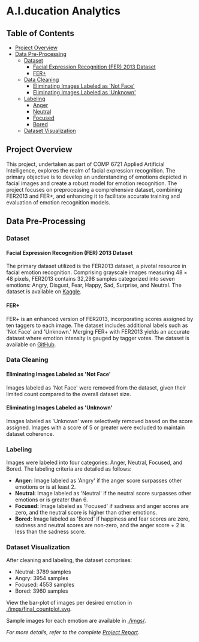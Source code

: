 # A.I.ducation Analytics

## Table of Contents
- [Project Overview](#project-overview)
- [Data Pre-Processing](#data-pre-processing)
  - [Dataset](#dataset)
    - [Facial Expression Recognition (FER) 2013 Dataset](#facial-expression-recognition-fer-2013-dataset)
    - [FER+](#fer)
  - [Data Cleaning](#data-cleaning)
    - [Eliminating Images Labeled as 'Not Face'](#eliminating-images-labeled-as-not-face)
    - [Eliminating Images Labeled as 'Unknown'](#eliminating-images-labeled-as-unknown)
  - [Labeling](#labeling)
    - [Anger](#anger)
    - [Neutral](#neutral)
    - [Focused](#focused)
    - [Bored](#bored)
  - [Dataset Visualization](#dataset-visualization)

## Project Overview

This project, undertaken as part of COMP 6721 Applied Artificial Intelligence, explores the realm of facial expression recognition. The primary objective is to develop an understanding of emotions depicted in facial images and create a robust model for emotion recognition. The project focuses on preprocessing a comprehensive dataset, combining FER2013 and FER+, and enhancing it to facilitate accurate training and evaluation of emotion recognition models.

## Data Pre-Processing

### Dataset

#### Facial Expression Recognition (FER) 2013 Dataset

The primary dataset utilized is the FER2013 dataset, a pivotal resource in facial emotion recognition. Comprising grayscale images measuring $48 \times 48$ pixels, FER2013 contains 32,298 samples categorized into seven emotions: Angry, Disgust, Fear, Happy, Sad, Surprise, and Neutral. The dataset is available on [Kaggle](https://www.kaggle.com/c/challenges-in-representation-learning-facial-expression-recognition-challenge/data).

#### FER+

FER+ is an enhanced version of FER2013, incorporating scores assigned by ten taggers to each image. The dataset includes additional labels such as 'Not Face' and 'Unknown.' Merging FER+ with FER2013 yields an accurate dataset where emotion intensity is gauged by tagger votes. The dataset is available on [GitHub](https://github.com/Microsoft/FERPlus).

### Data Cleaning

#### Eliminating Images Labeled as 'Not Face'

Images labeled as 'Not Face' were removed from the dataset, given their limited count compared to the overall dataset size.

#### Eliminating Images Labeled as 'Unknown'

Images labeled as 'Unknown' were selectively removed based on the score assigned. Images with a score of 5 or greater were excluded to maintain dataset coherence.

### Labeling

Images were labeled into four categories: Anger, Neutral, Focused, and Bored. The labeling criteria are detailed as follows:

- **Anger:** Image labeled as 'Angry' if the anger score surpasses other emotions or is at least 2.
- **Neutral:** Image labeled as 'Neutral' if the neutral score surpasses other emotions or is greater than 6.
- **Focused:** Image labeled as 'Focused' if sadness and anger scores are zero, and the neutral score is higher than other emotions.
- **Bored:** Image labeled as 'Bored' if happiness and fear scores are zero, sadness and neutral scores are non-zero, and the anger score + 2 is less than the sadness score.

### Dataset Visualization

After cleaning and labeling, the dataset comprises:
- Neutral: 3789 samples
- Angry: 3954 samples
- Focused: 4553 samples
- Bored: 3960 samples

View the bar-plot of images per desired emotion in [./imgs/final_countplot.svg](./LaTeX/imgs/final_countplot.svg).

Sample images for each emotion are available in [./imgs/](https://github.com/DaraSamii/A.I.ducation-Analytics/tree/main/imgs).

*For more details, refer to the complete [Project Report](./Project_Report.pdf).*
